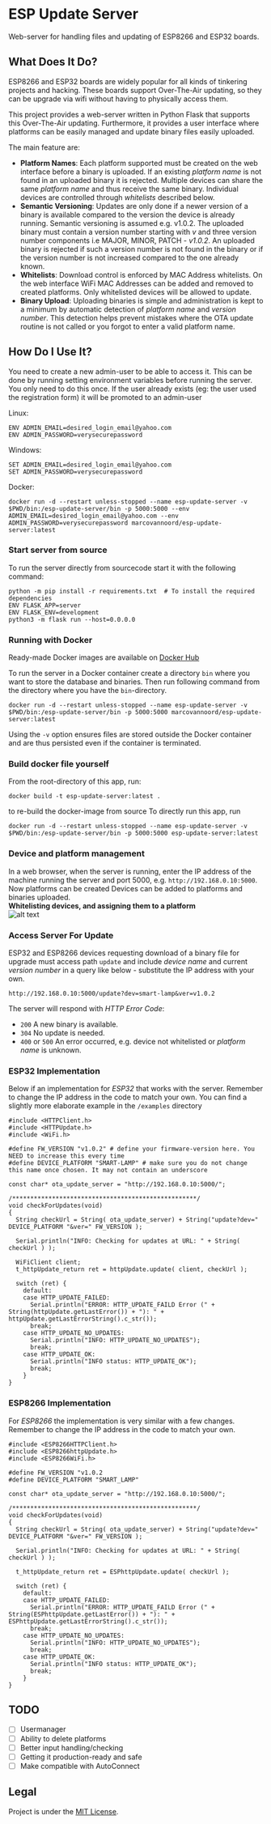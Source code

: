 # ESP Update Server

Web-server for handling files and updating of ESP8266 and ESP32 boards.

## What Does It Do?

ESP8266 and ESP32 boards are widely popular for all kinds of tinkering projects and hacking. These boards support Over-The-Air updating, so they can be upgrade via wifi without having to physically access them.

This project provides a web-server written in Python Flask that supports this Over-The-Air updating. Furthermore, it provides a user interface where platforms can be easily managed and update binary files easily uploaded.

The main feature are:

- **Platform Names**: Each platform supported must be created on the web interface before a binary is uploaded. If an existing _platform name_ is not found in an uploaded binary it is rejected. Multiple devices can share the same _platform name_ and thus receive the same binary. Individual devices are controlled through _whitelists_ described below.
- **Semantic Versioning**: Updates are only done if a newer version of a binary is available compared to the version the device is already running. Semantic versioning is assumed e.g. v1.0.2. The uploaded binary must contain a version number starting with _v_ and three version number components i.e MAJOR, MINOR, PATCH - _v1.0.2_. An uploaded binary is rejected if such a version number is not found in the binary or if the version number is not increased compared to the one already known. 
- **Whitelists**: Download control is enforced by MAC Address whitelists. On the web interface WiFi MAC Addresses can be added and removed to created platforms. Only whitelisted devices will be allowed to update.
- **Binary Upload**: Uploading binaries is simple and administration is kept to a minimum by automatic detection of _platform name_ and _version number_. This detection helps prevent mistakes where the OTA update routine is not called or you forgot to enter a valid platform name.

## How Do I Use It?

You need to create a new admin-user to be able to access it. This can be done by running setting environment variables before running the server. You only need to do this once. If the user already exists (eg: the user used the registration form) it will be promoted to an admin-user

Linux:
```
ENV ADMIN_EMAIL=desired_login_email@yahoo.com
ENV ADMIN_PASSWORD=verysecurepassword
```
Windows:
```
SET ADMIN_EMAIL=desired_login_email@yahoo.com
SET ADMIN_PASSWORD=verysecurepassword
```
Docker:
```
docker run -d --restart unless-stopped --name esp-update-server -v $PWD/bin:/esp-update-server/bin -p 5000:5000 --env ADMIN_EMAIL=desired_login_email@yahoo.com --env ADMIN_PASSWORD=verysecurepassword marcovannoord/esp-update-server:latest
```

### Start server from source

To run the server directly from sourcecode start it with the following command:

```
python -m pip install -r requirements.txt  # To install the required dependencies
ENV FLASK_APP=server
ENV FLASK_ENV=development
python3 -m flask run --host=0.0.0.0 
```

### Running with Docker

Ready-made Docker images are available on [Docker Hub](https://hub.docker.com/r/marcovannoord/esp-update-server/)

To run the server in a Docker container create a directory `bin` where you want to store the database and binaries. Then run following command from the directory where you have the `bin`-directory.  
```
docker run -d --restart unless-stopped --name esp-update-server -v $PWD/bin:/esp-update-server/bin -p 5000:5000 marcovannoord/esp-update-server:latest
```
Using the `-v` option ensures files are stored outside the Docker container and are thus persisted even if the container is terminated.

### Build docker file yourself
From the root-directory of this app, run: 
```
docker build -t esp-update-server:latest . 
``` 
to re-build the docker-image from source
To directly run this app, run
```
docker run -d --restart unless-stopped --name esp-update-server -v $PWD/bin:/esp-update-server/bin -p 5000:5000 esp-update-server:latest
```

### Device and platform management

In a web browser, when the server is running, enter the IP address of the machine running the server and port 5000, e.g. `http://192.168.0.10:5000`. Now platforms can be created Devices can be added to platforms and binaries uploaded.  
**Whitelisting devices, and assigning them to a platform**  
![alt text](img/whitelist.png "Whitelist page")  

### Access Server For Update

ESP32 and ESP8266 devices requesting download of a binary file for upgrade must access path `update` and include _device name_ and current _version number_ in a query like below - substitute the IP address with your own.

```
http://192.168.0.10:5000/update?dev=smart-lamp&ver=v1.0.2
```

The server will respond with _HTTP Error Code_:
- `200` A new binary is available.
- `304` No update is needed.
- `400` or `500` An error occurred, e.g. device not whitelisted or _platform name_ is unknown.

### ESP32 Implementation

Below if an implementation for _ESP32_ that works with the server. Remember to change the IP address in the code to match your own. You can find a slightly more elaborate example in the `/examples` directory

```
#include <HTTPClient.h>
#include <HTTPUpdate.h>
#include <WiFi.h>

#define FW_VERSION "v1.0.2" # define your firmware-version here. You NEED to increase this every time
#define DEVICE_PLATFORM "SMART-LAMP" # make sure you do not change this name once chosen. It may not contain an underscore

const char* ota_update_server = "http://192.168.0.10:5000/";

/***************************************************/
void checkForUpdates(void)
{
  String checkUrl = String( ota_update_server) + String("update?dev=" DEVICE_PLATFORM "&ver=" FW_VERSION );

  Serial.println("INFO: Checking for updates at URL: " + String( checkUrl ) );

  WiFiClient client;
  t_httpUpdate_return ret = httpUpdate.update( client, checkUrl );

  switch (ret) {
    default:
    case HTTP_UPDATE_FAILED:
      Serial.println("ERROR: HTTP_UPDATE_FAILD Error (" + String(httpUpdate.getLastError()) + "): " + httpUpdate.getLastErrorString().c_str());
      break;
    case HTTP_UPDATE_NO_UPDATES:
      Serial.println("INFO: HTTP_UPDATE_NO_UPDATES");
      break;
    case HTTP_UPDATE_OK:
      Serial.println("INFO status: HTTP_UPDATE_OK");
      break;
    }
}
```

### ESP8266 Implementation

For _ESP8266_ the implementation is very similar with a few changes. Remember to change the IP address in the code to match your own.

```
#include <ESP8266HTTPClient.h>
#include <ESP8266httpUpdate.h>
#include <ESP8266WiFi.h>

#define FW_VERSION "v1.0.2
#define DEVICE_PLATFORM "SMART_LAMP"

const char* ota_update_server = "http://192.168.0.10:5000/";

/***************************************************/
void checkForUpdates(void)
{
  String checkUrl = String( ota_update_server) + String("update?dev=" DEVICE_PLATFORM "&ver=" FW_VERSION );

  Serial.println("INFO: Checking for updates at URL: " + String( checkUrl ) );
  
  t_httpUpdate_return ret = ESPhttpUpdate.update( checkUrl );

  switch (ret) {
    default:
    case HTTP_UPDATE_FAILED:
      Serial.println("ERROR: HTTP_UPDATE_FAILD Error (" + String(ESPhttpUpdate.getLastError()) + "): " + ESPhttpUpdate.getLastErrorString().c_str());
      break;
    case HTTP_UPDATE_NO_UPDATES:
      Serial.println("INFO: HTTP_UPDATE_NO_UPDATES");
      break;
    case HTTP_UPDATE_OK:
      Serial.println("INFO status: HTTP_UPDATE_OK");
      break;
    }
}
```

## TODO
- [ ] Usermanager
- [ ] Ability to delete platforms
- [ ] Better input handling/checking
- [ ] Getting it production-ready and safe
- [ ] Make compatible with AutoConnect

## Legal

Project is under the [MIT License](LICENSE.md).
